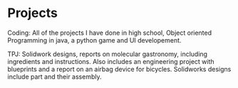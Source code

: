 # Projects

Coding:
All of the projects I have done in high school, Object oriented Programming in java, a python game and UI developement.

TPJ:
Solidwork designs, reports on molecular gastronomy, including ingredients and instructions. Also includes an engineering project with blueprints and a report on an airbag device for bicycles. Solidworks designs include part and their assembly.
